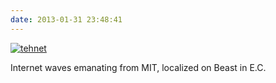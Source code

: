 ```yaml
---
date: 2013-01-31 23:48:41
---
```


[![tehnet](http://www.hackniac.com/blog/wp-content/uploads/2013/01/tehnet.png)](http://www.hackniac.com/blog/?attachment_id=1505)

Internet waves emanating from MIT, localized on Beast in E.C.
